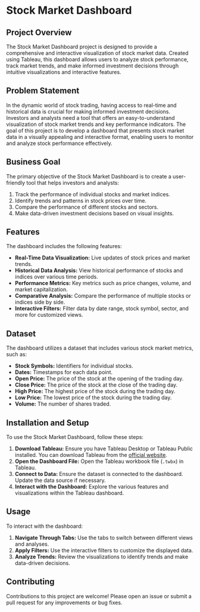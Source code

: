 # Stock Market Dashboard

## Project Overview
The Stock Market Dashboard project is designed to provide a comprehensive and interactive visualization of stock market data. Created using Tableau, this dashboard allows users to analyze stock performance, track market trends, and make informed investment decisions through intuitive visualizations and interactive features.

## Problem Statement
In the dynamic world of stock trading, having access to real-time and historical data is crucial for making informed investment decisions. Investors and analysts need a tool that offers an easy-to-understand visualization of stock market trends and key performance indicators. The goal of this project is to develop a dashboard that presents stock market data in a visually appealing and interactive format, enabling users to monitor and analyze stock performance effectively.

## Business Goal
The primary objective of the Stock Market Dashboard is to create a user-friendly tool that helps investors and analysts:
1. Track the performance of individual stocks and market indices.
2. Identify trends and patterns in stock prices over time.
3. Compare the performance of different stocks and sectors.
4. Make data-driven investment decisions based on visual insights.

## Features
The dashboard includes the following features:
- **Real-Time Data Visualization:** Live updates of stock prices and market trends.
- **Historical Data Analysis:** View historical performance of stocks and indices over various time periods.
- **Performance Metrics:** Key metrics such as price changes, volume, and market capitalization.
- **Comparative Analysis:** Compare the performance of multiple stocks or indices side by side.
- **Interactive Filters:** Filter data by date range, stock symbol, sector, and more for customized views.

## Dataset
The dashboard utilizes a dataset that includes various stock market metrics, such as:
- **Stock Symbols:** Identifiers for individual stocks.
- **Dates:** Timestamps for each data point.
- **Open Price:** The price of the stock at the opening of the trading day.
- **Close Price:** The price of the stock at the close of the trading day.
- **High Price:** The highest price of the stock during the trading day.
- **Low Price:** The lowest price of the stock during the trading day.
- **Volume:** The number of shares traded.

## Installation and Setup
To use the Stock Market Dashboard, follow these steps:

1. **Download Tableau:** Ensure you have Tableau Desktop or Tableau Public installed. You can download Tableau from the [official website](https://www.tableau.com/).
2. **Open the Dashboard File:** Open the Tableau workbook file (`.twbx`) in Tableau.
3. **Connect to Data:** Ensure the dataset is connected to the dashboard. Update the data source if necessary.
4. **Interact with the Dashboard:** Explore the various features and visualizations within the Tableau dashboard.

## Usage
To interact with the dashboard:
1. **Navigate Through Tabs:** Use the tabs to switch between different views and analyses.
2. **Apply Filters:** Use the interactive filters to customize the displayed data.
3. **Analyze Trends:** Review the visualizations to identify trends and make data-driven decisions.

## Contributing
Contributions to this project are welcome! Please open an issue or submit a pull request for any improvements or bug fixes. 

